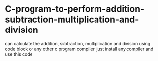 # C-program-to-perform-addition-subtraction-multiplication-and-division
can calculate the  addition, subtraction, multiplication and division using code block or any other c program compiler.
just install any compiler and use this code
